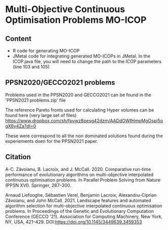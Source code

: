 # Multi-Objective Continuous Optimisation Problems MO-ICOP

## Content

- R code for generating MO-ICOP
- JMetal code for integrating generated MO-ICOPs in JMetal. In the ICOP.java file, you will need to change the path to the ICOP parameters (line 103 and 105)


## PPSN2020/GECCO2021 problems

Problems used in the PPSN2020 and GECCO2021 can be found in the 'PPSN2021 problems.zip' file

The reference Pareto fronts used for calculating Hyper volumes can be found here (very large set of files)
https://www.dropbox.com/sh/fpvwz8pesg42dzm/AADdOWfHmpMgOspj5ogX6y4Za?dl=0

These were correspond to all the non dominated solutions found during the experiements doen for the PPSN2021 paper.

## Citation

A-C. Zăvoianu, B. Lacroix, and J. McCall. 2020. Comparative run-time performance of evolutionary algorithms on multi-objective interpolated continuous optimisation problems. In Parallel Problem Solving from Nature (PPSN XVI). Springer, 287–300.

Arnaud Liefooghe, Sébastien Verel, Benjamin Lacroix, Alexandru-Ciprian Zăvoianu, and John McCall. 2021. Landscape features and automated algorithm selection for multi-objective interpolated continuous optimisation problems. In Proceedings of the Genetic and Evolutionary Computation Conference (GECCO '21). Association for Computing Machinery, New York, NY, USA, 421–429. DOI:https://doi.org/10.1145/3449639.3459353
